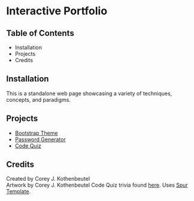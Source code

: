 # Interactive Portfolio

## Table of Contents 
* Installation
* Projects
* Credits

## Installation
This is a standalone web page showcasing a variety of techniques, concepts, and paradigms.  

## Projects
* [Bootstrap Theme](https://cjkook.github.io/02-homework-bootstrap-portfolio/)
* [Password Generator](https://cjkook.github.io/interactive-portfolio/html/password-gen.html)
* [Code Quiz](https://cjkook.github.io/interactive-portfolio/html/code-quiz.html)

## Credits
Created by Corey J. Kothenbeutel<br/>
Artwork by Corey J. Kothenbeutel
Code Quiz trivia found [here](https://thoughtcatalog.com/samantha-newman/2020/03/250-best-trivia-questions/).
Uses [Spur Template](https://hackerthemes.com/bootstrap-templates/spur/).